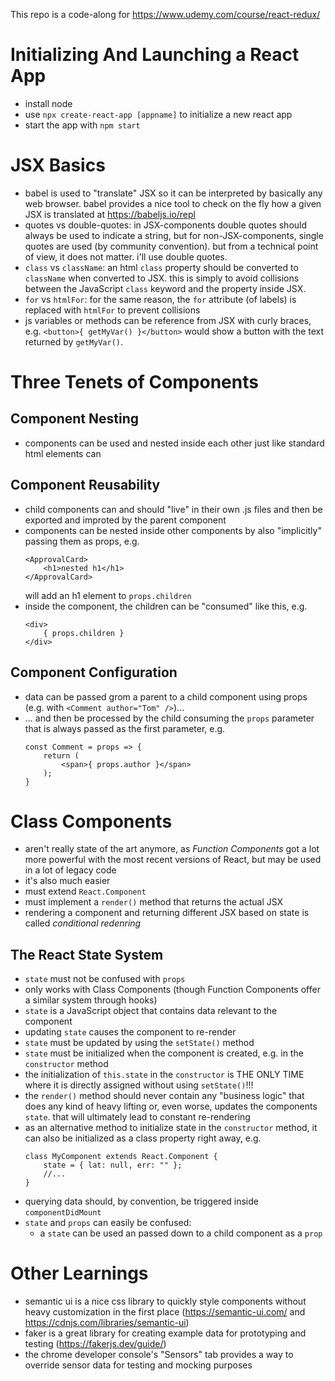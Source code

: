 This repo is a code-along for https://www.udemy.com/course/react-redux/

# Initializing And Launching a React App

- install node
- use `npx create-react-app [appname]` to initialize a new react app
- start the app with `npm start` 

# JSX Basics

- babel is used to "translate" JSX so it can be interpreted by basically any web browser. babel provides a nice tool to check on the fly how a given JSX is translated at https://babeljs.io/repl
- quotes vs double-quotes: in JSX-components double quotes should always be used to indicate a string, but for non-JSX-components, single quotes are used (by community convention). but from a technical point of view, it does not matter. i'll use double quotes.
- `class` vs `className`: an html `class` property should be converted to `className` when converted to JSX. this is simply to avoid collisions between the JavaScript `class` keyword and the property inside JSX.
- `for` vs `htmlFor`: for the same reason, the `for` attribute (of labels) is replaced with `htmlFor` to prevent collisions
- js variables or methods can be reference from JSX with curly braces, e.g. `<button>{ getMyVar() }</button>` would show a button with the text returned by `getMyVar()`.

# Three Tenets of Components

## Component Nesting

- components can be used and nested inside each other just like standard html elements can

## Component Reusability

- child components can and should "live" in their own .js files and then be exported and improted by the parent component
- components can be nested inside other components by also "implicitly" passing them as props, e.g.
    ```
    <ApprovalCard>
        <h1>nested h1</h1>
    </ApprovalCard>
    ```
    will add an h1 element to `props.children`
- inside the component, the children can be "consumed" like this, e.g.
    ```
    <div>
        { props.children }
    </div>
    ```

## Component Configuration

- data can be passed grom a parent to a child component using props (e.g. with `<Comment author="Tom" />`)...
- ... and then be processed by the child consuming the `props` parameter that is always passed as the first parameter, e.g.
    ```
    const Comment = props => {
        return (
            <span>{ props.author }</span>
        );
    }
    ```

# Class Components

- aren't really state of the art anymore, as *Function Components* got a lot more powerful with the most recent versions of React, but may be used in a lot of legacy code
- it's also much easier
- must extend `React.Component`
- must implement a `render()` method that returns the actual JSX
- rendering a component and returning different JSX based on state is called *conditional redenring*

## The React State System

- `state` must not be confused with `props`
- only works with Class Components (though Function Components offer a similar system through hooks)
- `state` is a JavaScript object that contains data relevant to the component
- updating `state` causes the component to re-render
- `state` must be updated by using the `setState()` method
- `state` must be initialized when the component is created, e.g. in the `constructor` method
- the initialization of `this.state` in the `constructor` is THE ONLY TIME where it is directly assigned without using `setState()`!!!
- the `render()` method should never contain any "business logic" that does any kind of heavy lifting or, even worse, updates the components `state`. that will ultimately lead to constant re-rendering
- as an alternative method to initialize state in the `constructor` method, it can also be initialized as a class property right away, e.g.
    ```
    class MyComponent extends React.Component {
        state = { lat: null, err: "" };
        //...
    }
    ```
- querying data should, by convention, be triggered inside `componentDidMount`
- `state` and `props` can easily be confused: 
    - a `state` can be used an passed down to a child component as a `prop`

# Other Learnings

- semantic ui is a nice css library to quickly style components without heavy customization in the first place (https://semantic-ui.com/ and https://cdnjs.com/libraries/semantic-ui)
- faker is a great library for creating example data for prototyping and testing (https://fakerjs.dev/guide/)
- the chrome developer console's "Sensors" tab provides a way to override sensor data for testing and mocking purposes